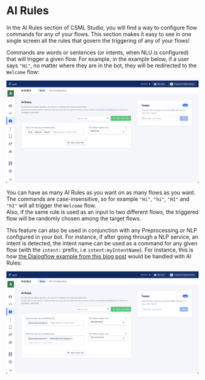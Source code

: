# AI Rules

In the AI Rules section of CSML Studio, you will find a way to configure flow commands for any of your flows. This section makes it easy to see in one single screen all the rules that govern the triggering of any of your flows!

Commands are words or sentences \(or intents, when NLU is configured\) that will trigger a given flow. For example, in the example below, if a user says `"Hi"`, no matter where they are in the bot, they will be redirected to the `Welcome` flow:

![](../../../.gitbook/assets/image%20%2876%29.png)

You can have as many AI Rules as you want on as many flows as you want. The commands are case-insensitive, so for example `"Hi"`, `"hi"`, `"HI"` and `"hI"` will all trigger the `Welcome` flow.  
Also, if the same rule is used as an input to two different flows, the triggered flow will be randomly chosen among the target flows.

This feature can also be used in conjunction with any Preprocessing or NLP configured in your bot. For instance, if after going through a NLP service, an intent is detected, the intent name can be used as a command for any given flow \(with the `intent:` prefix, i.e `intent:myIntentName`\). For instance, this is how [the Dialogflow example from this blog post](https://blog.csml.dev/connecting-dialogflow-with-a-csml-chatbot/) would be handled with AI Rules:

![](../../../.gitbook/assets/image%20%2878%29.png)

